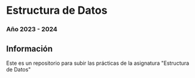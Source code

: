 # Estructura de Datos
### Año 2023 - 2024


## Información
Este es un repositorio para subir las prácticas de la asignatura "Estructura de Datos"
